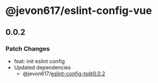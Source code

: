 # @jevon617/eslint-config-vue

## 0.0.2

### Patch Changes

- feat: init eslint config
- Updated dependencies
  - @jevon617/eslint-config-ts@0.0.2
